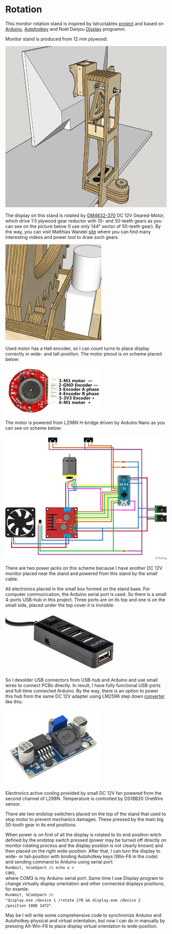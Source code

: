 # Rotation
This monitor rotation stand is inspired by Istructables <a href="https://www.instructables.com/id/Motorized-Sit-or-Stand-Landscape-or-Portrait-Monit/">project</a> and based on <a href="https://www.arduino.cc/">Arduino</a>, <a href="https://www.autohotkey.com/">Autohotkey</a> and Noël Danjou <a href="http://noeld.com/programs.asp?cat=misc#Display">Display</a> programm.

Monitor stand is produced from 12 mm plywood:

<img width="600" src="/Pictures/Stand.png">

The display on this stand is rotated by <a href="https://www.aliexpress.com/item/DC-12V-30RPM-High-torque-Turbo-Encoder-Motor-Worm-Geared-Motor-Reducer-Motor-GM4632-370/32891279814.html">GM4632-370</a> DC 12V Geared-Motor, which drive 1:5 plywood gear reductor with 10- and 50-teeth gears as you can see on the picture below (I use only 144&deg; sector of 50-teeth gear). By the way, you can visit Matthias Wandel <a href="http://www.woodgears.ca/">site</a> where you can find many interesting videos and power tool to draw such gears.

<img src="/Pictures/Gears.png">

Used motor has a Hall encoder, so I can count turns to place display correctly in wide- and tall-position. The motor pinout is on scheme placed below:

<img width="300" height="150" src="/Pictures/pinout.png">

The motor is powered from L298N H-bridge driven by Arduino Nano as you can see on scheme below:

<img width="600" src="/Pictures/scheme_bb.png">

There are two power jacks on this scheme because I have another DC 12V monitor placed near the stand and powered from this stand by the small cable.

All electronics placed in the small box formed on the stand base. For computer communication, the Arduino serial port is used. So there is a small 4-ports USB-hub in this project. Three ports are on its top and one is on the small side, placed under the top cover it is invisible:

<img src="/Pictures/USBHub.png">

So I desolder USB connectors from USB-hub and Arduino and use small wires to connect PCBs directly. In result, I have fully functional  USB-ports and full-time connected Arduino. By the way, there is an option to power this hub from the same DC 12V adapter using LM2596 step down <a href="https://www.aliexpress.com/item/Free-Shipping-1pcs-LM2596-LM2596S-DC-DC-4-5-40V-adjustable-step-down-power-Supply-module/32715399306.html?spm=a2g0v.10010108.1000001.11.3cca10e6PkMxCg">converter</a> like this:

<img width="300" src="/Pictures/DC-DC.png">

Electronics active cooling provided by small DC 12V fan powered from the second channel of L298N. Temperature is controlled by DS18B20 OneWire sensor.

There ate two endstop switchers placed on the top of the stand that used to stop motor to prevent mechanics damages. These pressed by the main big 50-tooth gear in its end positions.

When power is on first of all the display is rotated to its end position witch defined by the endstop switch pressed (power may be turned off directly on monitor rotating process and the display position is not clearly known) and then placed on the right wide-position. After that, I can turn the display to wide- or tall-position with binding Autohotkey keys (Win-F6 in the code) and sending command to Arduino using serial port:<br><code>RunWait, %ComSpec% /c echo o > COM3</code>,<br>where COM3 is my Arduino serial port. Same time I use Display program to change virtually display orientation and other connected displays positions, for examle:<br><code>RunWait, %ComSpec% /c "display.exe /device 1 /rotate 270 && display.exe /device 2 /position 1080 1472"</code>.

May be I will write some comprehensive code to synchronize Arduino and Autohotkey physical and virtual orientation, but now I can do in manually by pressing Alt-Win-F6 to place display virtual orientation to wide-position.

